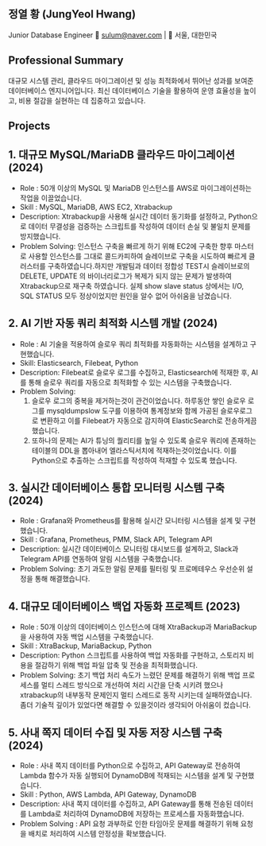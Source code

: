 ## 정열 황 (JungYeol Hwang)
Junior Database Engineer
📧 sulum@naver.com | 📍 서울, 대한민국

## Professional Summary
대규모 시스템 관리, 클라우드 마이그레이션 및 성능 최적화에서 뛰어난 성과를 보여준 데이터베이스 엔지니어입니다. 최신 데이터베이스 기술을 활용하여 운영 효율성을 높이고, 비용 절감을 실현하는 데 집중하고 있습니다.

## Projects
## 1. 대규모 MySQL/MariaDB 클라우드 마이그레이션 (2024)
- Role : 50개 이상의 MySQL 및 MariaDB 인스턴스를 AWS로 마이그레이션하는 작업을 이끌었습니다.
- Skill : MySQL, MariaDB, AWS EC2, Xtrabackup
- Description: Xtrabackup을 사용해 실시간 데이터 동기화를 설정하고, Python으로 데이터 무결성을 검증하는 스크립트를 작성하여 데이터 손실 및 불일치 문제를 방지했습니다.
- Problem Solving: 인스턴스 구축을 빠르게 하기 위해 EC2에 구축한 향후 마스터로 사용할 인스턴스를 그대로 콜드카피하여 슬레이브로 구축을 시도하여 빠르게 클러스터를 구축하였습니다.하지만 개발팀과 데이터 정합성 TEST시 슬레이브로의 DELETE, UPDATE 의 바이너리로그가 복제가 되지 않는 문제가 발생하여 Xtrabackup으로 재구축 하였습니다. 실제 show slave status 상에서는 I/O, SQL STATUS 모두 정상이었지만 원인을 알수 없어 아쉬움을 남겼습니다.

## 2. AI 기반 자동 쿼리 최적화 시스템 개발 (2024)
- Role : AI 기술을 적용하여 슬로우 쿼리 최적화를 자동화하는 시스템을 설계하고 구현했습니다.
- Skill: Elasticsearch, Filebeat, Python
- Description: Filebeat로 슬로우 로그를 수집하고, Elasticsearch에 적재한 후, AI를 통해 슬로우 쿼리를 자동으로 최적화할 수 있는 시스템을 구축했습니다.
- Problem Solving:
  1. 슬로우 로그의 중복을 제거하는것이 관건이었습니다. 하루동안 쌓인 슬로우 로그를 mysqldumpslow 도구를 이용하여 통계정보와 함께 가공된 슬로우로그로 변환하고 이를 Filebeat가 자동으로 감지하여 ElasticSearch로 전송하게끔 했습니다.
  2. 또하나의 문제는 AI가 튜닝의 퀄리티를 높일 수 있도록 슬로우 쿼리에 존재하는 테이블의 DDL을 뽑아내어 엘라스틱서치에 적재하는것이었습니다. 이를 Python으로 추출하는 스크립트를 작성하여 적재할 수 있도록 했습니다.

## 3. 실시간 데이터베이스 통합 모니터링 시스템 구축 (2024)
- Role : Grafana와 Prometheus를 활용해 실시간 모니터링 시스템을 설계 및 구현했습니다.
- Skill : Grafana, Prometheus, PMM, Slack API, Telegram API
- Description: 실시간 데이터베이스 모니터링 대시보드를 설계하고, Slack과 Telegram API를 연동하여 알림 시스템을 구축했습니다.
- Problem Solving: 초기 과도한 알림 문제를 필터링 및 프로메테우스 우선순위 설정을 통해 해결했습니다.

## 4. 대규모 데이터베이스 백업 자동화 프로젝트 (2023)
- Role : 50개 이상의 데이터베이스 인스턴스에 대해 XtraBackup과 MariaBackup을 사용하여 자동 백업 시스템을 구축했습니다.
- Skill : XtraBackup, MariaBackup, Python
- Description: Python 스크립트를 사용하여 백업 자동화를 구현하고, 스토리지 비용을 절감하기 위해 백업 파일 압축 및 전송을 최적화했습니다.
- Problem Solving: 초기 백업 처리 속도가 느렸던 문제를 해결하기 위해 백업 프로세스를 멀티 스레드 방식으로 개선하여 처리 시간을 단축 시키려 했으나 xtrabackup의 내부동작 문제인지 멀티 스레드로 동작 시키는데 실패하였습니다. 좀더 기술적 깊이가 있었다면 해결할 수 있을것이라 생각되어 아쉬움이 컸습니다.

## 5. 사내 쪽지 데이터 수집 및 자동 저장 시스템 구축 (2024)
- Role : 사내 쪽지 데이터를 Python으로 수집하고, API Gateway로 전송하여 Lambda 함수가 자동 실행되어 DynamoDB에 적재되는 시스템을 설계 및 구현했습니다.
- Skill : Python, AWS Lambda, API Gateway, DynamoDB
- Description: 사내 쪽지 데이터를 수집하고, API Gateway를 통해 전송된 데이터를 Lambda로 처리하여 DynamoDB에 저장하는 프로세스를 자동화했습니다.
- Problem Solving : API 요청 과부하로 인한 타임아웃 문제를 해결하기 위해 요청을 배치로 처리하여 시스템 안정성을 확보했습니다.
